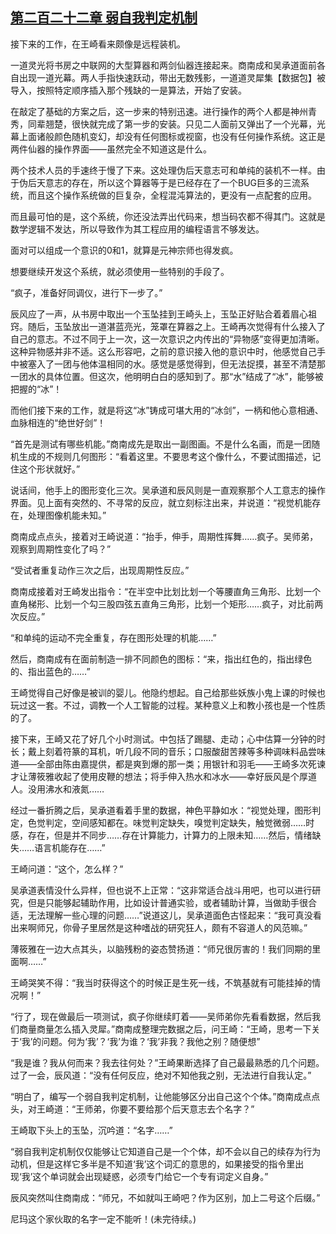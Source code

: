## [第二百二十二章 弱自我判定机制](https://www.xxbiquge.com/11_11207/8941571.html)


  接下来的工作，在王崎看来颇像是远程装机。

  一道灵光将书房之中联网的大型算器和两剑仙器连接起来。商南成和吴承道面前各自出现一道光幕。两人手指快速跃动，带出无数残影，一道道灵犀集【数据包】被导入，按照特定顺序插入那个残缺的一是算法，开始了安装。

  在敲定了基础的方案之后，这一步来的特别迅速。进行操作的两个人都是神州青秀，同辈翘楚，很快就完成了第一步的安装。只见二人面前又弹出了一个光幕，光幕上面诸般颜色随机变幻，却没有任何图标或视窗，也没有任何操作系统。这正是两件仙器的操作界面——虽然完全不知道这是什么。

  两个技术人员的手速终于慢了下来。这处理伪后天意志可和单纯的装机不一样。由于伪后天意志的存在，所以这个算器等于是已经存在了一个BUG巨多的三流系统，而且这个操作系统做的巨复杂，全程混沌算法的，更没有一点配套的应用。

  而且最可怕的是，这个系统，你还没法弄出代码来，想当码农都不得其门。这就是数学逻辑不发达，所以导致作为其工程应用的编程语言不够发达。

  面对可以组成一个意识的0和1，就算是元神宗师也得发疯。

  想要继续开发这个系统，就必须使用一些特别的手段了。

  “疯子，准备好同调仪，进行下一步了。”

  辰风应了一声，从书房中取出一个玉坠挂到王崎头上，玉坠正好贴合着着眉心祖窍。随后，玉坠放出一道湛蓝亮光，笼罩在算器之上。王崎再次觉得有什么接入了自己的意志。不过不同于上一次，这一次意识之内传出的“异物感”变得更加清晰。这种异物感并非不适。这么形容吧，之前的意识接入他的意识中时，他感觉自己手中被塞入了一团与他体温相同的水。感觉是感觉得到，但无法捉摸，甚至不清楚那一团水的具体位置。但这次，他明明白白的感知到了。那“水”结成了“冰”，能够被把握的“冰”！

  而他们接下来的工作，就是将这“冰”铸成可堪大用的“冰剑”，一柄和他心意相通、血脉相连的“绝世好剑”！

  “首先是测试有哪些机能。”商南成先是取出一副图画。不是什么名画，而是一团随机生成的不规则几何图形：“看着这里。不要思考这个像什么，不要试图描述，记住这个形状就好。”

  说话间，他手上的图形变化三次。吴承道和辰风则是一直观察那个人工意志的操作界面。见上面有突然的、不寻常的反应，就立刻标注出来，并说道：“视觉机能存在，处理图像机能未知。”

  商南成点点头，接着对王崎说道：“抬手，伸手，周期性挥舞……疯子。吴师弟，观察到周期性变化了吗？”

  “受试者重复动作三次之后，出现周期性反应。”

  商南成接着对王崎发出指令：“在半空中比划比划一个等腰直角三角形、比划一个直角梯形、比划一个勾三股四弦五直角三角形，比划一个矩形……疯子，对比前两次反应。”

  “和单纯的运动不完全重复，存在图形处理的机能……”

  然后，商南成有在面前制造一排不同颜色的图标：“来，指出红色的，指出绿色的、指出蓝色的……”

  王崎觉得自己好像是被训的婴儿。他隐约想起。自己给那些妖族小鬼上课的时候也玩过这一套。不过，调教一个人工智能的过程。某种意义上和教小孩也是一个性质的了。

  接下来，王崎又花了好几个小时测试。中包括了踢腿、走动；心中估算一分钟的时长；戴上刻着符篆的耳机，听几段不同的音乐；口服酸甜苦辣等多种调味料品尝味道——全部由陈由嘉提供，都是爽到爆的那一类；用银针和羽毛——王崎多次死谏才让薄筱雅收起了使用皮鞭的想法；将手伸入热水和冰水——幸好辰风是个厚道人。没用沸水和液氮……

  经过一番折腾之后，吴承道看着手里的数据，神色平静如水：“视觉处理，图形判定，色觉判定，空间感知都在。味觉判定缺失，嗅觉判定缺失，触觉微弱……时感，存在，但是并不同步……存在计算能力，计算力的上限未知……然后，情绪缺失……语言机能存在……”

  王崎问道：“这个，怎么样？”

  吴承道表情没什么异样，但也说不上正常：“这非常适合战斗用吧，也可以进行研究，但是只能够起辅助作用，比如设计普通实验，或者辅助计算，当做助手很合适，无法理解一些心理的问题……”说道这儿，吴承道面色古怪起来：“我可真没看出来啊师兄，你骨子里居然是这种嗜战的研究狂人，颇有不容道人的风范嘛。”

  薄筱雅在一边大点其头，以脑残粉的姿态赞扬道：“师兄很厉害的！我们同期的里面啊……”

  王崎哭笑不得：“我当时获得这个的时候正是生死一线，不筑基就有可能挂掉的情况啊！”

  “行了，现在做最后一项测试，疯子你继续盯着——吴师弟你先看看数据，然后我们商量商量怎么插入灵犀。”商南成整理完数据之后，问王崎：“王崎，思考一下关于‘我’的问题。何为‘我’？‘我’为谁？‘我’非我？我他之别？随便想”

  “我是谁？我从何而来？我去往何处？”王崎果断选择了自己最最熟悉的几个问题。过了一会，辰风道：“没有任何反应，绝对不知他我之别，无法进行自我认定。”

  “明白了，编写一个弱自我判定机制，让他能够区分出自己这个个体。”商南成点点头，对王崎道：“王师弟，你要不要给那个后天意志去个名字？”

  王崎取下头上的玉坠，沉吟道：“名字……”

  “弱自我判定机制仅仅能够让它知道自己是一个个体，却不会以自己的续存为行为动机，但是这样它多半是不知道‘我’这个词汇的意思的，如果接受的指令里出现‘我’这个单词就会出现疑惑，必须专门给它一个专有词定义自身。”

  辰风突然叫住商南成：“师兄，不如就叫王崎吧？作为区别，加上二号这个后缀。”

  尼玛这个家伙取的名字一定不能听！(未完待续。)
